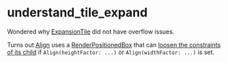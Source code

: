 # understand_tile_expand

Wondered why [ExpansionTile](https://github.com/flutter/flutter/blob/c5a4b4029c0798f37c4a39b479d7cb75daa7b05c/packages/flutter/lib/src/material/expansion_tile.dart#L30) did not have overflow issues.

Turns out [Align](https://github.com/flutter/flutter/blob/fa06b34024e84f4cba2b67f4c66c20297b4710de/packages/flutter/lib/src/widgets/basic.dart#L1891) uses a [RenderPositionedBox](https://github.com/flutter/flutter/blob/bd69fa59356d2d007730b83635f5cf99c032f94b/packages/flutter/lib/src/rendering/shifted_box.dart#L366) that can [loosen the constraints of its child](https://github.com/flutter/flutter/blob/bd69fa59356d2d007730b83635f5cf99c032f94b/packages/flutter/lib/src/rendering/shifted_box.dart#L430) if `Align(heightFactor: ...)` or `Align(widthFactor: ...)` is set.
